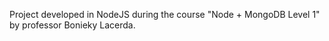 Project developed in NodeJS during the course "Node + MongoDB Level 1" by professor Bonieky Lacerda.

